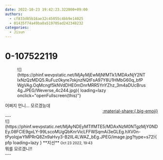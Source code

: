 ```yaml
---
date: 2022-10-23 19:42:23.322000+09:00
authors:
  - cf833d85b16ae32c45055c4bb9e14025
  - 01435f74a49ba8a519705ad242348232
categories:
  - Jisun
---
```


# 0-107522119

<div class="post-container" markdown="1">
<div class="content-container md-sidebar__scrollwrap" markdown="1">


<figure markdown="1">
![](https://phinf.wevpstatic.net/MjAyMjEwMjNfMTk1/MDAxNjY2NTIxNzQzMDQ5.RuFuz0kyre7okjnzNQtFsA97Y8U1HMbG60q_bfPWgVAg.OqMcngf5kNVdDHE0mDnrMRR5YnYZhz_3m4aDUcBrus4g.JPEG/Weverse_4c244.jpg){ loading=lazy onclick="openFullscreen(this)"}
</figure>
어쩌지 언니... 모르겠능데

</div>
</div>

<div style="text-align: right;" markdown="1">
<a href="https://weverse.io/fromis9/fanpost/0-107522119" style="text-align: right;">:material-share:{.big-emoji}</a>
</div>
---

<div class="comments-container md-sidebar__scrollwrap" markdown="1">
<div class="comment" markdown="1">
<div class='id-container' markdown="1">
![](https://phinf.wevpstatic.net/MjAyNDEyMTlfMTE5/MDAxNzM0NTgzMjY0NDEy.08FClE9gxLY-99LscoMUgQbKnrVicLFFWSqmAi3eGLEg.hXV0n-tPyoIqjwYMPRrQ8Zn9aHvy3-B2llL4LWAZ_bEg.JPEG/image.jpg?type=s72){ pfp loading=lazy }
**<span class="artist">지선</span>** <small>Oct 23 2022, 19:43</small><br>
</div>
<div class='comment-body' markdown="1">
뭐를 모르겠니!! 
</div>
</div>
</div>
---
